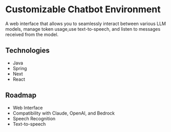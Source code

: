 # Customizable Chatbot Environment
A web interface that allows you to seamlessly interact between various LLM models, manage token usage,use text-to-speech, and listen to messages received from the model.

## Technologies
- Java
- Spring
- Next
- React

## Roadmap
- Web Interface
- Compatibility with Claude, OpenAI, and Bedrock
- Speech Recognition
- Text-to-speech
